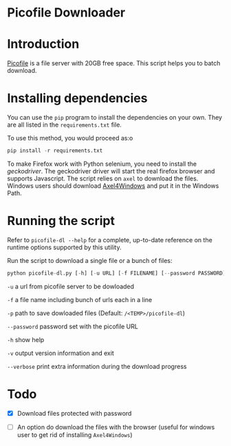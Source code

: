 # Picofile Downloader

# Introduction

[Picofile](http://picofile.com) is a file server with 20GB free space. This script helps you to batch download.

# Installing dependencies

You can use the `pip` program to install the dependencies on your own.  They are all listed in the `requirements.txt` file.

To use this method, you would proceed as:o 

```python
pip install -r requirements.txt
```

To make Firefox work with Python selenium, you need to install the *geckodriver*. The geckodriver driver will start the real firefox browser and supports Javascript. The script relies on `axel` to download the files. Windows users should download [Axel4Windows](https://sourceforge.net/projects/axel4windows/) and put it in the Windows Path. 

# Running the script
Refer to `picofile-dl --help` for a complete, up-to-date reference on the runtime options supported by this utility.

Run the script to download a single file or a bunch of files:

```python
python picofile-dl.py [-h] [-u URL] [-f FILENAME] [--password PASSWORD] [-p PATH] [-v] [--verbose] 
```
`-u` a url from picofile server to be dowloaded

`-f` a file name including bunch of urls each in a line

`-p` path to save dowloaded files (Default: `/<TEMP>/picofile-dl`)

`--password` password set with the picofile URL

`-h` show help

`-v` output version information and exit

`--verbose` print extra information during the download progress

# Todo
* [X] Download files protected with password 

* [ ] An option do download the files with the browser (useful for windows user to get rid of installing `Axel4Windows`)
